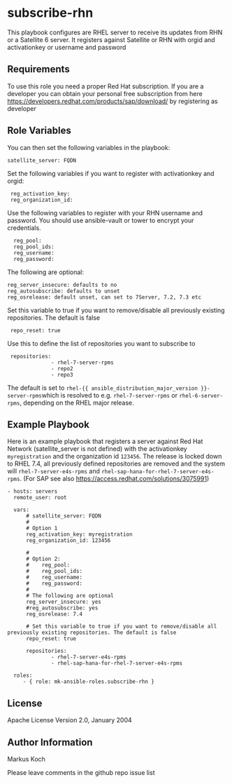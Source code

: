 subscribe-rhn
===============

This playbook configures are RHEL server to receive its updates from RHN or a Satellite 6 server.
It registers against Satellite or RHN with orgid and activationkey or username and password

Requirements
------------

To use this role you need a proper Red Hat subscription. If you are a developer you can obtain your personal free subscription from here https://developers.redhat.com/products/sap/download/ by registering as developer

Role Variables
--------------

You can then set the following variables in the playbook:

    satellite_server: FQDN

Set the following variables if you want to register with activationkey and orgid:

     reg_activation_key:
     reg_organization_id:


Use the following variables to register with your RHN username and password. You should use ansible-vault or tower to encrypt  your credentials.

      reg_pool:
      reg_pool_ids:
      reg_username:
      reg_password:

The following are optional:

    reg_server_insecure: defaults to no
    reg_autosubscribe: defaults to unset
    reg_osrelease: default unset, can set to 7Server, 7.2, 7.3 etc

Set this variable to true if you want to remove/disable all previously existing repositories. The default is false

     repo_reset: true

Use this to define the list of repositories you want to subscribe to

     repositories:
                  - rhel-7-server-rpms
                  - repo2
                  - repo3
The default is set to `rhel-{{ ansible_distribution_major_version }}-server-rpms`which is resolved to e.g. `rhel-7-server-rpms` or `rhel-6-server-rpms`, depending on the RHEL major release.

Example Playbook
----------------

Here is an example playbook that registers a server against Red Hat Network (satellite_server is not defined) with the activationkey `myregistration` and the organization id `123456`. The release is locked down to RHEL 7.4, all previously defined repositories are removed and the system will  `rhel-7-server-e4s-rpms` and `rhel-sap-hana-for-rhel-7-server-e4s-rpms`. (For SAP see also https://access.redhat.com/solutions/3075991)

    - hosts: servers
      remote_user: root

      vars:
          # satellite_server: FQDN
          #
          # Option 1
          reg_activation_key: myregistration
          reg_organization_id: 123456

          #
          # Option 2:
          #    reg_pool:
          #    reg_pool_ids:
          #    reg_username:
          #    reg_password:
          #
          # The following are optional
          reg_server_insecure: yes
          #reg_autosubscribe: yes
          reg_osrelease: 7.4

          # Set this variable to true if you want to remove/disable all previously existing repositories. The default is false
          repo_reset: true

          repositories:
                  - rhel-7-server-e4s-rpms
                  - rhel-sap-hana-for-rhel-7-server-e4s-rpms

      roles:
         - { role: mk-ansible-roles.subscribe-rhn }

License
-------

Apache License
Version 2.0, January 2004

Author Information
------------------

Markus Koch

Please leave comments in the github repo issue list
